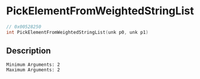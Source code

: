 # PickElementFromWeightedStringList
```c
// 0x00528250
int PickElementFromWeightedStringList(unk p0, unk p1)
```
## Description
```
Minimum Arguments: 2
Maximum Arguments: 2
```

